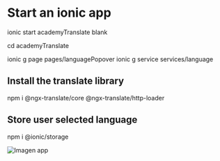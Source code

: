 # Start an ionic app
ionic start academyTranslate blank

cd academyTranslate

ionic g page pages/languagePopover
ionic g service services/language
 
## Install the translate library
npm i @ngx-translate/core @ngx-translate/http-loader
 
## Store user selected language
npm i @ionic/storage


![Imagen app](https://github.com/shaila13/angular/tree/master/academyTranslate/idiomas.png)



